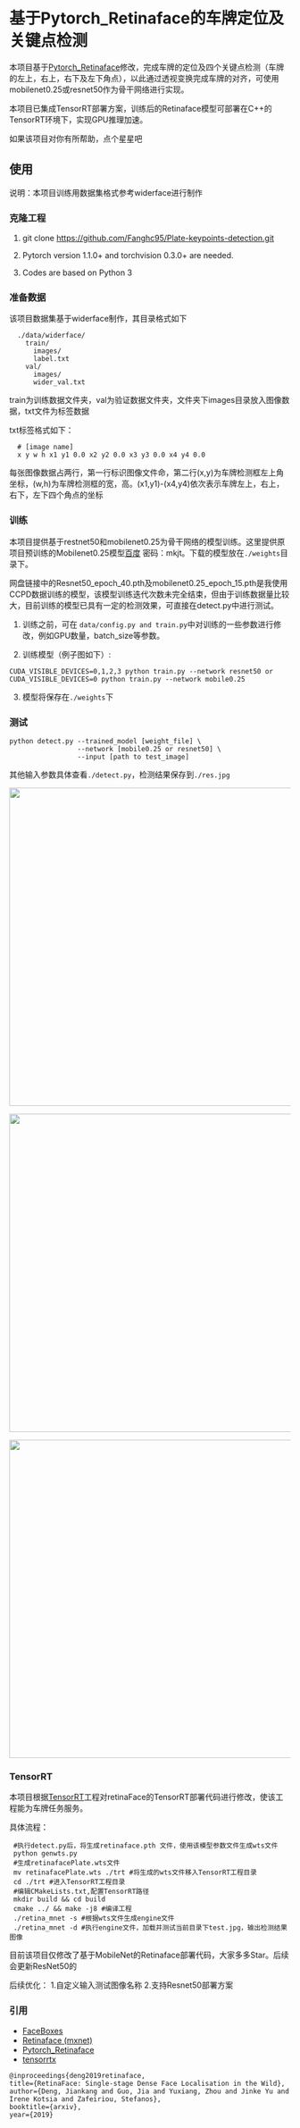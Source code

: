 # 基于Pytorch_Retinaface的车牌定位及关键点检测

本项目基于[Pytorch_Retinaface](https://github.com/biubug6/Pytorch_Retinaface)修改，完成车牌的定位及四个关键点检测（车牌的左上，右上，右下及左下角点），以此通过透视变换完成车牌的对齐，可使用mobilenet0.25或resnet50作为骨干网络进行实现。

本项目已集成TensorRT部署方案，训练后的Retinaface模型可部署在C++的TensorRT环境下，实现GPU推理加速。

如果该项目对你有所帮助，点个星星吧
## 使用
说明：本项目训练用数据集格式参考widerface进行制作

### 克隆工程
1. git clone https://github.com/Fanghc95/Plate-keypoints-detection.git

2. Pytorch version 1.1.0+ and torchvision 0.3.0+ are needed.

3. Codes are based on Python 3

### 准备数据

该项目数据集基于widerface制作，其目录格式如下

```Shell
  ./data/widerface/
    train/
      images/
      label.txt
    val/
      images/
      wider_val.txt
```

train为训练数据文件夹，val为验证数据文件夹，文件夹下images目录放入图像数据，txt文件为标签数据

txt标签格式如下：

```Shell
  # [image name]
  x y w h x1 y1 0.0 x2 y2 0.0 x3 y3 0.0 x4 y4 0.0 
```

每张图像数据占两行，第一行标识图像文件命，第二行(x,y)为车牌检测框左上角坐标，(w,h)为车牌检测框的宽，高。(x1,y1)-(x4,y4)依次表示车牌左上，右上，右下，左下四个角点的坐标

### 训练
本项目提供基于restnet50和mobilenet0.25为骨干网络的模型训练。这里提供原项目预训练的Mobilenet0.25模型[百度](https://pan.baidu.com/s/1ewT-Nyn7bUXWaV_0UEJfDw) 密码：mkjt。下载的模型放在``./weights``目录下。

网盘链接中的Resnet50_epoch_40.pth及mobilenet0.25_epoch_15.pth是我使用CCPD数据训练的模型，该模型训练迭代次数未完全结束，但由于训练数据量比较大，目前训练的模型已具有一定的检测效果，可直接在detect.py中进行测试。

1. 训练之前，可在 ``data/config.py and train.py``中对训练的一些参数进行修改，例如GPU数量，batch_size等参数。

2. 训练模型（例子图如下）:
  ```Shell
  CUDA_VISIBLE_DEVICES=0,1,2,3 python train.py --network resnet50 or
  CUDA_VISIBLE_DEVICES=0 python train.py --network mobile0.25
  ```
3. 模型将保存在``./weights``下


### 测试
```Shell
python detect.py --trained_model [weight_file] \
                 --network [mobile0.25 or resnet50] \
                 --input [path to test_image]
```
其他输入参数具体查看``./detect.py``，检测结果保存到``./res.jpg``
<p align="center"><img src="res/rest1.jpg" width="570"\></p>
<p align="center"><img src="res/res2.jpg" width="570"\></p>
<p align="center"><img src="res/res3.jpg" width="570"\></p>

### TensorRT
本项目根据[TensorRT](https://github.com/wang-xinyu/tensorrtx/tree/master/retinaface)工程对retinaFace的TensorRT部署代码进行修改，使该工程能为车牌任务服务。

具体流程：
 ```Shell
  #执行detect.py后，将生成retinaface.pth 文件，使用该模型参数文件生成wts文件
  python genwts.py
  #生成retinafacePlate.wts文件
  mv retinafacePlate.wts ./trt #将生成的wts文件移入TensorRT工程目录
  cd ./trt #进入TensorRT工程目录
  #编辑CMakeLists.txt,配置TensorRT路径
  mkdir build && cd build
  cmake ../ && make -j8 #编译工程
  ./retina_mnet -s #根据wts文件生成engine文件
  ./retina_mnet -d #执行engine文件，加载并测试当前目录下test.jpg，输出检测结果图像
  ```
目前该项目仅修改了基于MobileNet的Retinaface部署代码，大家多多Star。后续会更新ResNet50的

后续优化：
1.自定义输入测试图像名称
2.支持Resnet50部署方案

### 引用
- [FaceBoxes](https://github.com/zisianw/FaceBoxes.PyTorch)
- [Retinaface (mxnet)](https://github.com/deepinsight/insightface/tree/master/RetinaFace)
- [Pytorch_Retinaface](https://github.com/biubug6/Pytorch_Retinaface)
- [tensorrtx](https://github.com/wang-xinyu/tensorrtx/tree/master/retinaface)
```
@inproceedings{deng2019retinaface,
title={RetinaFace: Single-stage Dense Face Localisation in the Wild},
author={Deng, Jiankang and Guo, Jia and Yuxiang, Zhou and Jinke Yu and Irene Kotsia and Zafeiriou, Stefanos},
booktitle={arxiv},
year={2019}
```
